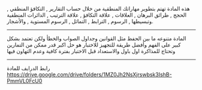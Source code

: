 هذه المادة تهتم بتطوير مهاراتك المنطقية من خلال حساب التقارير , التكافؤ المنطقي , الحجج , طرائق البرهان , العلاقات ,
علاقة التكافؤ , علاقة الترتيب , الدائرات المنطقية وتبسيطها , الرسوم , الترابط , التماثل , الرسوم المستوية , والأشجار.

---
المادة متنوعه ما بين الحفظ مثل القوانين وجداول الصواب والخطأ ولكن تعتمد بشكل كبير على الفهم وأفضل طريقة للتجهيز للاختبار
هو حل اكبر قدر ممكن من التمارين وتحتاج للمذاكرة اول باول والاستعداد قبل الاختبار بفترة كافية وعدم التهاون فيها

---
رابط الدرايف للمادة
https://drive.google.com/drive/folders/1MZ0Jh2NsXjrswbsk3IshB-PmmVL0FcU0
